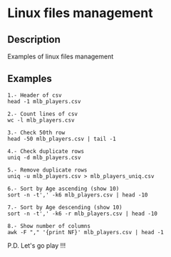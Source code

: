 # Linux files management #

## Description ##
Examples of linux files management

## Examples ##
~~~
1.- Header of csv
head -1 mlb_players.csv

2.- Count lines of csv
wc -l mlb_players.csv

3.- Check 50th row
head -50 mlb_players.csv | tail -1

4.- Check duplicate rows
uniq -d mlb_players.csv

5.- Remove duplicate rows
uniq -u mlb_players.csv > mlb_players_uniq.csv

6.- Sort by Age ascending (show 10)
sort -n -t',' -k6 mlb_players.csv | head -10

7.- Sort by Age descending (show 10)
sort -n -t',' -k6 -r mlb_players.csv | head -10

8.- Show number of columns
awk -F "," '{print NF}' mlb_players.csv | head -1
~~~

P.D. Let's go play !!!
